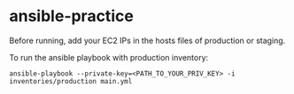 # ansible-practice


Before running, add your EC2 IPs in the hosts files of production or staging.



To run the ansible playbook with production inventory:
````shell script
ansible-playbook --private-key=<PATH_TO_YOUR_PRIV_KEY> -i inventories/production main.yml
````